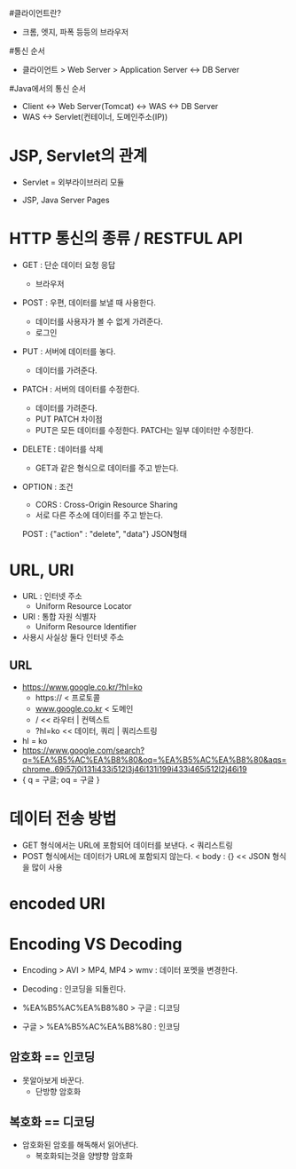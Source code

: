#클라이언트란?
- 크롬, 엣지, 파폭 등등의 브라우저

#통신 순서
- 클라이언트 > Web Server > Application Server <-> DB Server 

#Java에서의 통신 순서
- Client <-> Web Server(Tomcat) <-> WAS <-> DB Server
- WAS <-> Servlet(컨테이너, 도메인주소(IP))

# JSP, Servlet의 관계
- Servlet = 외부라이브러리 모듈 

- JSP, Java Server Pages

# HTTP 통신의 종류 / RESTFUL API
- GET : 단순 데이터 요청 응답
     - 브라우저
- POST : 우편, 데이터를 보낼 때 사용한다.
     - 데이터를 사용자가 볼 수 없게 가려준다.
     - 로그인
- PUT : 서버에 데이터를 놓다.
     - 데이터를 가려준다.
- PATCH : 서버의 데이터를 수정한다.
    - 데이터를 가려준다.
    - PUT PATCH 차이점 
    - PUT은 모든 데이터를 수정한다. PATCH는 일부 데이터만 수정한다.
- DELETE : 데이터를 삭제
    - GET과 같은 형식으로 데이터를 주고 받는다.
- OPTION : 조건
    - CORS : Cross-Origin Resource Sharing
    - 서로 다른 주소에 데이터를 주고 받는다.
    
  POST : {"action" : "delete", "data"} JSON형태
  
# URL, URI
- URL : 인터넷 주소
     - Uniform Resource Locator
- URI : 통합 자원 식별자
     - Uniform Resource Identifier
- 사용시 사실상 둘다 인터넷 주소

## URL
- https://www.google.co.kr/?hl=ko
     - https:// < 프로토콜
     - www.google.co.kr < 도메인
     - / << 라우터 | 컨텍스트
     - ?hl=ko << 데이터, 쿼리 | 쿼리스트링
- hl = ko
- https://www.google.com/search?q=%EA%B5%AC%EA%B8%80&oq=%EA%B5%AC%EA%B8%80&aqs=chrome..69i57j0i131i433i512l3j46i131i199i433i465i512l2j46i19
 - { q = 구글; oq = 구글 }

# 데이터 전송 방법
- GET 형식에서는 URL에 포함되어 데이터를 보낸다. < 쿼리스트링
- POST 형식에서는 데이터가 URL에 포함되지 않는다. < body : {} << JSON 형식을 많이 사용

# encoded URI

# Encoding VS Decoding
- Encoding > AVI > MP4, MP4 > wmv : 데이터 포멧을 변경한다.
- Decoding : 인코딩을 되돌린다.

- %EA%B5%AC%EA%B8%80 > 구글 : 디코딩
- 구글 > %EA%B5%AC%EA%B8%80 : 인코딩

## 암호화 == 인코딩
- 못알아보게 바꾼다.
     - 단방향 암호화
     
## 복호화 == 디코딩
- 암호화된 암호를 해독해서 읽어낸다.
    - 복호화되는것을 양뱡향 암호화

    
    
    
    